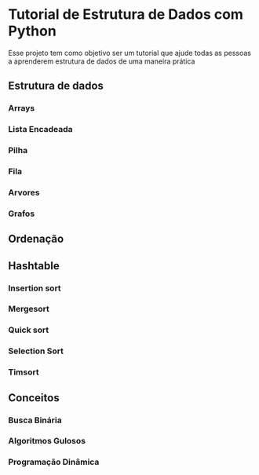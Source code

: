 # Tutorial de Estrutura de Dados com Python

Esse projeto tem como objetivo ser um tutorial que ajude todas as pessoas a aprenderem estrutura de dados de uma maneira prática


## Estrutura de dados

### Arrays

### Lista Encadeada

### Pilha

### Fila

### Arvores

### Grafos

## Ordenação

## Hashtable

### Insertion sort

### Mergesort

### Quick sort

### Selection Sort

### Timsort

## Conceitos

### Busca Binária

### Algoritmos Gulosos

### Programação Dinâmica
